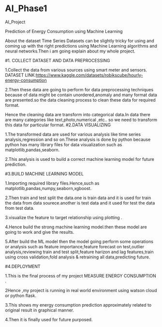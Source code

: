 # AI_Phase1

AI_Project

Prediction of Energy Consumption using Machine Learning

About the dataset Time Series Datasets can be slightly tricky for using and coming up with the right predictions using Machine Learning algorithms and neural networks.Then i am going explain about my whole project.

#1. COLLECT DATASET AND DATA PREPROCESSING

1.Collect the data from various sources using smart meter and sensors. DATASET LINK:https://www.kaggle.com/datasets/robikscube/hourly-energy-consumption

2.Then these data are going to perform for data preprocessing techniques because of data might be contain unordered,anomaly and many format data are presented.so the data cleaning process to clean these data for required format.

Hence the cleaning data are transform into categorical data.In data there are many categories like text,photo,numerical ,etc.. so we need to transform this data for particular format.
#2.DATA VISUALIZING

1.The transformed data are used for various analysis like time series analysis,regression and so on.These analysis is done by python because python has many library files for data visualization such as matplotlib,pandas,seaborn.

2.This analysis is used to build a correct machine learning model for future prediction.

#3.BUILD MACHINE LEARNING MODEL

1.Importing required library files.Hence,such as matplotlib,pandas,numpy,seaborn,xgboost.

2.Then train and test split the data.one is train data and it is used for train the data from data sourece.another is test data and it used for test the data from test data.

3.visualize the feature to target relationship using plotting .

4.Hence build the strong machine learning model.then these model are going to work and give the results.

5.After build the ML model then the model going perform some operations or analysis such as feature importance,feature forecast on test,outlier analysis,reviewing train and test split,feature harizon and lag features,train using cross validation,fold analysis & retraining all data,predicting future.

#4.DEPLOYMENT

1.This is the final process of my project MEASURE ENERGY CONSUMPTION .

2Hence ,my project is running in real world environment using watson cloud or python flask.

3.This shows my energy consumption prediction approximately related to original result in graphical manner.

4.Then it is finally used for future purposed.
